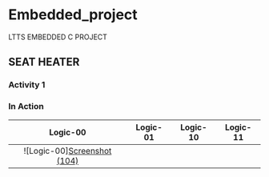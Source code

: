 # Embedded_project
LTTS EMBEDDED C PROJECT

## SEAT HEATER

### Activity 1

### In Action

|Logic-00|Logic-01|Logic-10|Logic-11|  
|:--:|:--:|:--:|:--:|  
|![Logic-00][Screenshot (104)](https://user-images.githubusercontent.com/62830313/127742468-4d764757-7d6c-4fee-aa99-c10e21bd4791.png)|
